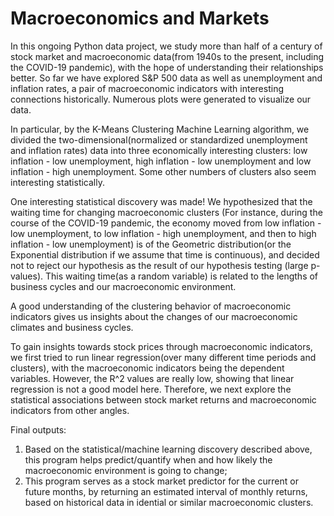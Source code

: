 # Macroeconomics and Markets

In this ongoing Python data project, we study more than half of a century of stock market and macroeconomic data(from 1940s to the present, including the COVID-19 pandemic), with the hope of understanding their relationships better. So far we have explored S&P 500 data as well as unemployment and inflation rates, a pair of macroeconomic indicators with interesting connections historically. Numerous plots were generated to visualize our data. 

In particular, by the K-Means Clustering Machine Learning algorithm, we divided the two-dimensional(normalized or standardized unemployment and inflation rates) data into three economically interesting clusters: low inflation - low unemployment, high inflation - low unemployment and low inflation - high unemployment. Some other numbers of clusters also seem interesting statistically. 

One interesting statistical discovery was made! We hypothesized that the waiting time for changing macroeconomic clusters (For instance, during the course of the COVID-19 pandemic, the economy moved from low inflation - low unemployment, to low inflation - high unemployment, and then to high inflation - low unemployment) is of the Geometric distribution(or the Exponential distribution if we assume that time is continuous), and decided not to reject our hypothesis as the result of our hypothesis testing (large p-values). This waiting time(as a random variable) is related to the lengths of business cycles and our macroeconomic environment. 

A good understanding of the clustering behavior of macroeconomic indicators gives us insights about the changes of our macroeconomic climates and business cycles. 

To gain insights towards stock prices through macroeconomic indicators, we first tried to run linear regression(over many different time periods and clusters), with the macroeconomic indicators being the dependent variables. However, the R^2 values are really low, showing that linear regression is not a good model here. Therefore, we next explore the statistical associations between stock market returns and macroeconomic indicators from other angles. 

Final outputs: 
1. Based on the statistical/machine learning discovery described above, this program helps predict/quantify when and how likely the macroeconomic environment is going to change; 
2. This program serves as a stock market predictor for the current or future months, by returning an estimated interval of monthly returns, based on historical data in idential or similar macroeconomic clusters. 








